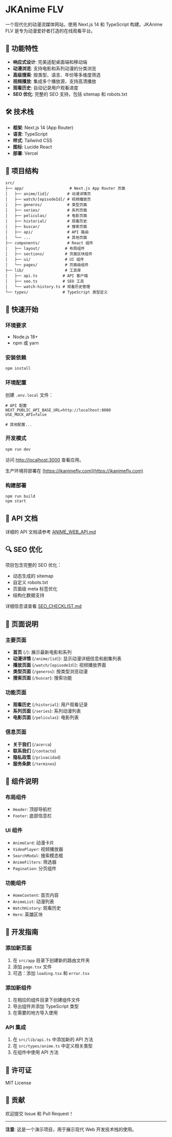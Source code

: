 # JKAnime FLV

一个现代化的动漫流媒体网站，使用 Next.js 14 和 TypeScript 构建。JKAnime FLV 是专为动漫爱好者打造的在线观看平台。

## 🚀 功能特性

- **响应式设计**: 完美适配桌面端和移动端
- **动漫浏览**: 支持电影和系列动漫的分类浏览
- **高级搜索**: 按类型、语言、年份等多维度筛选
- **视频播放**: 集成多个播放源，支持高清播放
- **观看历史**: 自动记录用户观看进度
- **SEO 优化**: 完整的 SEO 支持，包括 sitemap 和 robots.txt

## 🛠️ 技术栈

- **框架**: Next.js 14 (App Router)
- **语言**: TypeScript
- **样式**: Tailwind CSS
- **图标**: Lucide React
- **部署**: Vercel

## 📁 项目结构

```
src/
├── app/                    # Next.js App Router 页面
│   ├── anime/[id]/        # 动漫详情页
│   ├── watch/[episodeId]/ # 视频播放页
│   ├── generos/           # 类型页面
│   ├── series/            # 系列页面
│   ├── peliculas/         # 电影页面
│   ├── historial/         # 观看历史
│   ├── buscar/            # 搜索页面
│   ├── api/               # API 路由
│   └── ...                # 其他页面
├── components/            # React 组件
│   ├── layout/           # 布局组件
│   ├── sections/         # 页面区块组件
│   ├── ui/               # UI 组件
│   └── pages/            # 页面级组件
├── lib/                  # 工具库
│   ├── api.ts           # API 客户端
│   ├── seo.ts           # SEO 工具
│   └── watch-history.ts # 观看历史管理
└── types/               # TypeScript 类型定义
```

## 🚀 快速开始

### 环境要求

- Node.js 18+ 
- npm 或 yarn

### 安装依赖

```bash
npm install
```

### 环境配置

创建 `.env.local` 文件：

```env
# API 配置
NEXT_PUBLIC_API_BASE_URL=http://localhost:8080
USE_MOCK_API=false

# 其他配置...
```

### 开发模式

```bash
npm run dev
```

访问 [http://localhost:3000](http://localhost:3000) 查看应用。

生产环境将部署在 [https://jkanimeflv.com](https://jkanimeflv.com)

### 构建部署

```bash
npm run build
npm start
```

## 📖 API 文档

详细的 API 文档请参考 [ANIME_WEB_API.md](./ANIME_WEB_API.md)

## 🔍 SEO 优化

项目包含完整的 SEO 优化：

- 动态生成的 sitemap
- 自定义 robots.txt
- 页面级 meta 标签优化
- 结构化数据支持

详细信息请查看 [SEO_CHECKLIST.md](./SEO_CHECKLIST.md)

## 📱 页面说明

### 主要页面

- **首页** (`/`): 展示最新电影和系列
- **动漫详情** (`/anime/[id]`): 显示动漫详细信息和剧集列表
- **播放页面** (`/watch/[episodeId]`): 视频播放界面
- **类型页面** (`/generos`): 按类型浏览动漫
- **搜索页面** (`/buscar`): 搜索功能

### 功能页面

- **观看历史** (`/historial`): 用户观看记录
- **系列页面** (`/series`): 系列动漫列表
- **电影页面** (`/peliculas`): 电影列表

### 信息页面

- **关于我们** (`/acerca`)
- **联系我们** (`/contacto`) 
- **隐私政策** (`/privacidad`)
- **服务条款** (`/terminos`)

## 🎨 组件说明

### 布局组件
- `Header`: 顶部导航栏
- `Footer`: 底部信息栏

### UI 组件
- `AnimeCard`: 动漫卡片
- `VideoPlayer`: 视频播放器
- `SearchModal`: 搜索模态框
- `AnimeFilters`: 筛选器
- `Pagination`: 分页组件

### 功能组件
- `HomeContent`: 首页内容
- `AnimeList`: 动漫列表
- `WatchHistory`: 观看历史
- `Hero`: 英雄区块

## 🔧 开发指南

### 添加新页面

1. 在 `src/app` 目录下创建新的路由文件夹
2. 添加 `page.tsx` 文件
3. 可选：添加 `loading.tsx` 和 `error.tsx`

### 添加新组件

1. 在相应的组件目录下创建组件文件
2. 导出组件并添加 TypeScript 类型
3. 在需要的地方导入使用

### API 集成

1. 在 `src/lib/api.ts` 中添加新的 API 方法
2. 在 `src/types/anime.ts` 中定义相关类型
3. 在组件中使用 API 方法

## 📄 许可证

MIT License

## 🤝 贡献

欢迎提交 Issue 和 Pull Request！

---

**注意**: 这是一个演示项目，用于展示现代 Web 开发技术栈的使用。